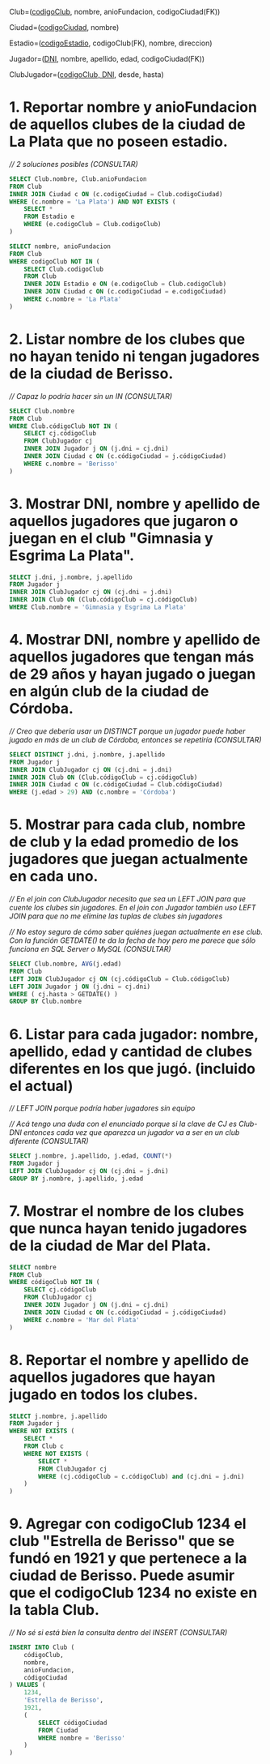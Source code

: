 Club=(<u>codigoClub</u>, nombre, anioFundacion, codigoCiudad(FK))

Ciudad=(<u>codigoCiudad</u>, nombre)

Estadio=(<u>codigoEstadio</u>, codigoClub(FK), nombre, direccion)

Jugador=(<u>DNI</u>, nombre, apellido, edad, codigoCiudad(FK))

ClubJugador=(<u>codigoClub, DNI</u>, desde, hasta)

# 1. Reportar nombre y anioFundacion de aquellos clubes de la ciudad de La Plata que no poseen estadio.

*// 2 soluciones posibles (CONSULTAR)*

```sql
SELECT Club.nombre, Club.anioFundacion
FROM Club
INNER JOIN Ciudad c ON (c.codigoCiudad = Club.codigoCiudad)
WHERE (c.nombre = 'La Plata') AND NOT EXISTS (
    SELECT *
    FROM Estadio e
    WHERE (e.codigoClub = Club.codigoClub)
) 
```

```sql
SELECT nombre, anioFundacion
FROM Club
WHERE codigoClub NOT IN (
    SELECT Club.codigoClub
    FROM Club
    INNER JOIN Estadio e ON (e.codigoClub = Club.codigoClub)
    INNER JOIN Ciudad c ON (c.codigoCiudad = e.codigoCiudad)
    WHERE c.nombre = 'La Plata'
)
```

# 2. Listar nombre de los clubes que no hayan tenido ni tengan jugadores de la ciudad de Berisso.

*// Capaz lo podría hacer sin un IN (CONSULTAR)*

```sql
SELECT Club.nombre
FROM Club
WHERE Club.códigoClub NOT IN (
    SELECT cj.códigoClub
    FROM ClubJugador cj
    INNER JOIN Jugador j ON (j.dni = cj.dni)
    INNER JOIN Ciudad c ON (c.códigoCiudad = j.códigoCiudad)
    WHERE c.nombre = 'Berisso'
)
```

# 3. Mostrar DNI, nombre y apellido de aquellos jugadores que jugaron o juegan en el club "Gimnasia y Esgrima La Plata".

```sql
SELECT j.dni, j.nombre, j.apellido
FROM Jugador j
INNER JOIN ClubJugador cj ON (cj.dni = j.dni)
INNER JOIN Club ON (Club.códigoClub = cj.códigoClub)
WHERE Club.nombre = 'Gimnasia y Esgrima La Plata'
```

# 4. Mostrar DNI, nombre y apellido de aquellos jugadores que tengan más de 29 años y hayan jugado o juegan en algún club de la ciudad de Córdoba.

*// Creo que debería usar un DISTINCT porque un jugador puede haber jugado en más de un club de Córdoba, entonces se repetiría (CONSULTAR)*

```sql
SELECT DISTINCT j.dni, j.nombre, j.apellido
FROM Jugador j
INNER JOIN ClubJugador cj ON (cj.dni = j.dni)
INNER JOIN Club ON (Club.códigoClub = cj.códigoClub)
INNER JOIN Ciudad c ON (c.códigoCiudad = Club.códigoCiudad)
WHERE (j.edad > 29) AND (c.nombre = 'Córdoba')
```

# 5. Mostrar para cada club, nombre de club y la edad promedio de los jugadores que juegan actualmente en cada uno.

*// En el join con ClubJugador necesito que sea un LEFT JOIN para que cuente los clubes sin jugadores. En el join con Jugador también uso LEFT JOIN para que no me elimine las tuplas de clubes sin jugadores*

*// No estoy seguro de cómo saber quiénes juegan actualmente en ese club. Con la función GETDATE() te da la fecha de hoy pero me parece que sólo funciona en SQL Server o MySQL (CONSULTAR)*

```sql
SELECT Club.nombre, AVG(j.edad)
FROM Club
LEFT JOIN ClubJugador cj ON (cj.códigoClub = Club.códigoClub)
LEFT JOIN Jugador j ON (j.dni = cj.dni)
WHERE ( cj.hasta > GETDATE() )
GROUP BY Club.nombre
```

# 6. Listar para cada jugador: nombre, apellido, edad y cantidad de clubes diferentes en los que jugó. (incluido el actual)

*// LEFT JOIN porque podría haber jugadores sin equipo*

*// Acá tengo una duda con el enunciado porque si la clave de CJ es Club-DNI entonces cada vez que aparezca un jugador va a ser en un club diferente (CONSULTAR)*

```sql
SELECT j.nombre, j.apellido, j.edad, COUNT(*)
FROM Jugador j
LEFT JOIN ClubJugador cj ON (cj.dni = j.dni)
GROUP BY j.nombre, j.apellido, j.edad
```

# 7. Mostrar el nombre de los clubes que nunca hayan tenido jugadores de la ciudad de Mar del Plata.

```sql
SELECT nombre
FROM Club
WHERE códigoClub NOT IN (
    SELECT cj.códigoClub
    FROM ClubJugador cj
    INNER JOIN Jugador j ON (j.dni = cj.dni)
    INNER JOIN Ciudad c ON (c.códigoCiudad = j.códigoCiudad)
    WHERE c.nombre = 'Mar del Plata'
)
```

# 8. Reportar el nombre y apellido de aquellos jugadores que hayan jugado en todos los clubes.

```sql
SELECT j.nombre, j.apellido
FROM Jugador j
WHERE NOT EXISTS (
    SELECT *
    FROM Club c
    WHERE NOT EXISTS (
        SELECT *
        FROM ClubJugador cj
        WHERE (cj.códigoClub = c.códigoClub) and (cj.dni = j.dni)
    )
)
```

# 9. Agregar con codigoClub 1234 el club "Estrella de Berisso" que se fundó en 1921 y que pertenece a la ciudad de Berisso. Puede asumir que el codigoClub 1234 no existe en la tabla Club.

*// No sé si está bien la consulta dentro del INSERT (CONSULTAR)*

```sql
INSERT INTO Club (
    códigoClub,
    nombre,
    anioFundacion,
    códigoCiudad
) VALUES (
    1234,
    'Estrella de Berisso',
    1921,
    (
        SELECT códigoCiudad
        FROM Ciudad
        WHERE nombre = 'Berisso'
    )
)
```